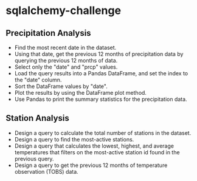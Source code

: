 # sqlalchemy-challenge

## Precipitation Analysis

- Find the most recent date in the dataset.
- Using that date, get the previous 12 months of precipitation data by querying the previous 12 months of data.
- Select only the "date" and "prcp" values.
- Load the query results into a Pandas DataFrame, and set the index to the "date" column.
- Sort the DataFrame values by "date".
- Plot the results by using the DataFrame plot method.
- Use Pandas to print the summary statistics for the precipitation data.

## Station Analysis

- Design a query to calculate the total number of stations in the dataset.
- Design a query to find the most-active stations.
- Design a query that calculates the lowest, highest, and average temperatures that filters on the most-active station id found in the previous query.
- Design a query to get the previous 12 months of temperature observation (TOBS) data.

